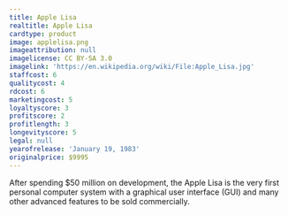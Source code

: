 ```yaml
---
title: Apple Lisa
realtitle: Apple Lisa
cardtype: product
image: applelisa.png
imageattribution: null
imagelicense: CC BY-SA 3.0
imagelink: 'https://en.wikipedia.org/wiki/File:Apple_Lisa.jpg'
staffcost: 6
qualitycost: 4
rdcost: 6
marketingcost: 5
loyaltyscore: 3
profitscore: 2
profitlength: 3
longevityscore: 5
legal: null
yearofrelease: 'January 19, 1983'
originalprice: $9995
---
```


After spending $50 million on development, the Apple Lisa is the very first personal computer system with a graphical user interface (GUI) and many other advanced features to be sold commercially.
